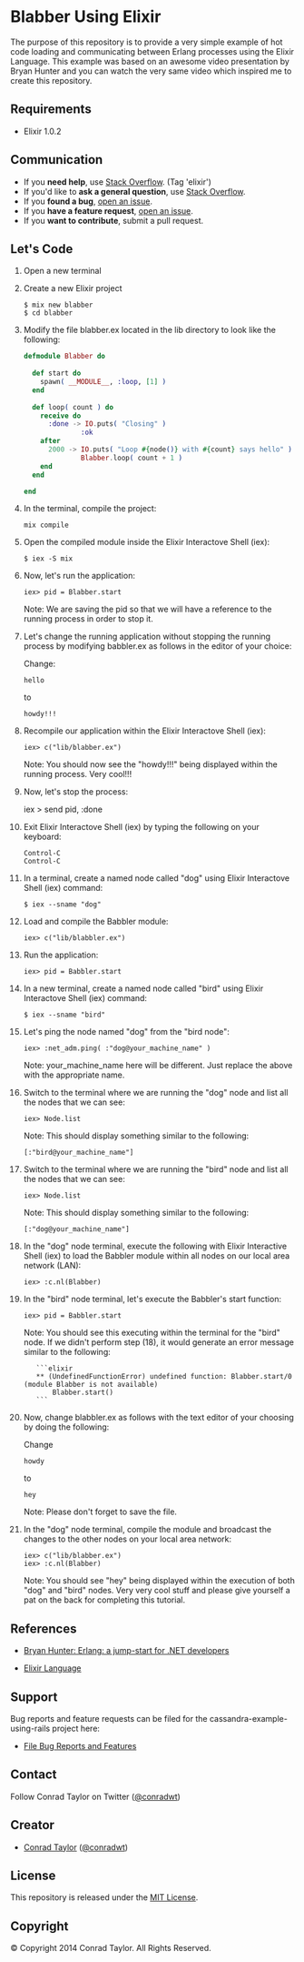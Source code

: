 Blabber Using Elixir
====================

The purpose of this repository is to provide a very simple example of hot code loading and communicating between Erlang processes using the Elixir Language.  This example was based on an awesome video presentation by Bryan Hunter and you can watch the very same video which inspired me to create this repository.

## Requirements

- Elixir 1.0.2

## Communication

- If you **need help**, use [Stack Overflow](http://stackoverflow.com/questions/tagged/elixir). (Tag 'elixir')
- If you'd like to **ask a general question**, use [Stack Overflow](http://stackoverflow.com/questions/tagged/elixir).
- If you **found a bug**, [open an issue](https://github.com/conradwt/blabber-using-elixir/issues).
- If you **have a feature request**, [open an issue](https://github.com/conradwt/blabber-using-elixir/issues).
- If you **want to contribute**, submit a pull request.

## Let's Code

1.  Open a new terminal

2.  Create a new Elixir project

    ```
    $ mix new blabber
    $ cd blabber
    ```

3.  Modify the file blabber.ex located in the lib directory to look like the
    following:
    
    ```elixir
    defmodule Blabber do
  
      def start do
        spawn( __MODULE__, :loop, [1] )
      end
  
      def loop( count ) do
        receive do
          :done -> IO.puts( "Closing" )
                  :ok
        after 
          2000 -> IO.puts( "Loop #{node()} with #{count} says hello" )
                  Blabber.loop( count + 1 ) 
        end
      end

    end
    ```
    
4.  In the terminal, compile the project:

    ```
    mix compile
    ```
    
5.  Open the compiled module inside the Elixir Interactove Shell (iex):

    ```
    $ iex -S mix
    ```

6.  Now, let's run the application:

    ```
    iex> pid = Blabber.start
    ```
    
    Note:  We are saving the pid so that we will have a reference to the running
           process in order to stop it.
      
7.  Let's change the running application without stopping the running process by modifying babbler.ex as follows in the editor of your choice: 

    Change:
    
    ```
    hello
    ```

    to 
    
    ```
    howdy!!!
    ```
    
8.  Recompile our application within the Elixir Interactove Shell (iex):

    ```
    iex> c("lib/blabber.ex")
    ```
    
    Note:  You should now see the "howdy!!!" being displayed within the running
           process. Very cool!!!
           
9.  Now, let's stop the process:

    iex > send pid, :done 

10. Exit Elixir Interactove Shell (iex) by typing the following on your keyboard:

    ```
    Control-C
    Control-C
    ```
    
11. In a terminal, create a named node called "dog" using Elixir Interactove Shell (iex) command:

    ```
    $ iex --sname "dog"
    ```
    
12. Load and compile the Babbler module:

    ```
    iex> c("lib/blabbler.ex")
    ```
    
13. Run the application:

    ```
    iex> pid = Babbler.start
    ```

14. In a new terminal, create a named node called "bird" using Elixir Interactove Shell (iex) command:

    ```
    $ iex --sname "bird"
    ```
    
15. Let's ping the node named "dog" from the "bird node":

    ```
    iex> :net_adm.ping( :"dog@your_machine_name" )
    ```
    
    Note:  your_machine_name here will be different.  Just replace the above with
           the appropriate name.
           
16. Switch to the terminal where we are running the "dog" node and list all the 
    nodes that we can see:
    
    ```
    iex> Node.list
    ```
    
    Note:  This should display something similar to the following:
    
    ```
    [:"bird@your_machine_name"]
    ```
    
17. Switch to the terminal where we are running the "bird" node and list all the 
    nodes that we can see:
    
    ```
    iex> Node.list
    ```
    
    Note:  This should display something similar to the following:
    
    ```
    [:"dog@your_machine_name"]
    ```

18. In the "dog" node terminal, execute the following with Elixir Interactive Shell (iex) to load the Babbler module within all nodes on our local area network (LAN):

    ```
    iex> :c.nl(Blabber)
    ```
    
19. In the "bird" node terminal, let's execute the Babbler's start function:

    ```
    iex> pid = Babbler.start
    ```
    
    Note:  You should see this executing within the terminal for the "bird" node.  If 
           we didn't perform step (18), it would generate an error message similar
           to the following:
           
           ```elixir
           ** (UndefinedFunctionError) undefined function: Blabber.start/0 (module Blabber is not available)
               Blabber.start()
           ```
           
20. Now, change blabbler.ex as follows with the text editor of your choosing by doing the following:

    Change
    
    ```
    howdy
    ```
    
    to
    
    ```
    hey
    ```
    
    Note:  Please don't forget to save the file.
    
21. In the "dog" node terminal, compile the module and broadcast the changes to the other nodes on your local
    area network:
    
    ```
    iex> c("lib/blabber.ex")
    iex> :c.nl(Blabber)
    ```
    
    Note:  You should see "hey" being displayed within the execution of both "dog" and "bird" nodes.  Very very
           cool stuff and please give yourself a pat on the back for completing this tutorial.

## References

* [Bryan Hunter: Erlang: a jump-start for .NET developers](https://vimeo.com/68327403)

* [Elixir Language](http://elixir-lang.org)

## Support

Bug reports and feature requests can be filed for the cassandra-example-using-rails project here:

* [File Bug Reports and Features](https://github.com/conradwt/babbler-using-elixir/issues)

## Contact

Follow Conrad Taylor on Twitter ([@conradwt](https://twitter.com/conradwt))

## Creator

- [Conrad Taylor](http://github.com/conradwt) ([@conradwt](https://twitter.com/conradwt))

## License

This repository is released under the [MIT License](http://www.opensource.org/licenses/MIT).

## Copyright

&copy; Copyright 2014 Conrad Taylor. All Rights Reserved.
